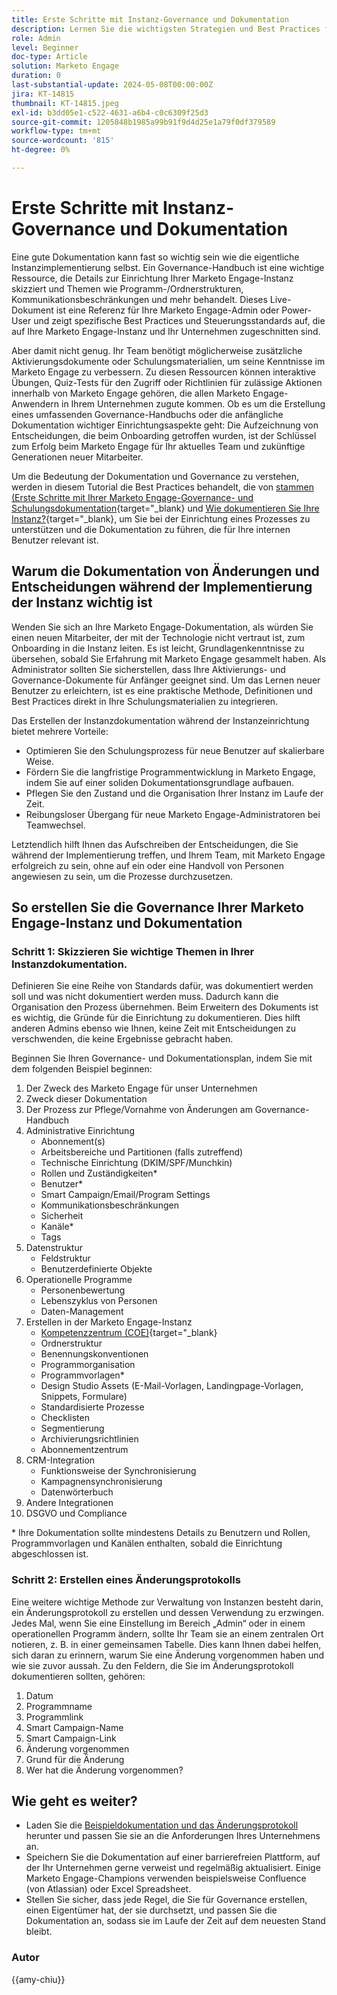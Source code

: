 ```yaml
---
title: Erste Schritte mit Instanz-Governance und Dokumentation
description: Lernen Sie die wichtigsten Strategien und Best Practices für die ersten Schritte mit der Marketo Engage-Governance und -Dokumentation kennen. Erfahren Sie, wie Sie eine skalierbare Dokumentation erstellen, die Benutzerschulung optimieren und sicherstellen können, dass Sie in Ihrer Marketo Engage-Instanz eine Struktur erstellen.
role: Admin
level: Beginner
doc-type: Article
solution: Marketo Engage
duration: 0
last-substantial-update: 2024-05-08T00:00:00Z
jira: KT-14815
thumbnail: KT-14815.jpeg
exl-id: b3dd05e1-c522-4631-a6b4-c0c6309f25d3
source-git-commit: 1205848b1985a99b91f9d4d25e1a79f0df379589
workflow-type: tm+mt
source-wordcount: '815'
ht-degree: 0%

---
```


# Erste Schritte mit Instanz-Governance und Dokumentation

Eine gute Dokumentation kann fast so wichtig sein wie die eigentliche Instanzimplementierung selbst. Ein Governance-Handbuch ist eine wichtige Ressource, die Details zur Einrichtung Ihrer Marketo Engage-Instanz skizziert und Themen wie Programm-/Ordnerstrukturen, Kommunikationsbeschränkungen und mehr behandelt. Dieses Live-Dokument ist eine Referenz für Ihre Marketo Engage-Admin oder Power-User und zeigt spezifische Best Practices und Steuerungsstandards auf, die auf Ihre Marketo Engage-Instanz und Ihr Unternehmen zugeschnitten sind.

Aber damit nicht genug. Ihr Team benötigt möglicherweise zusätzliche Aktivierungsdokumente oder Schulungsmaterialien, um seine Kenntnisse im Marketo Engage zu verbessern. Zu diesen Ressourcen können interaktive Übungen, Quiz-Tests für den Zugriff oder Richtlinien für zulässige Aktionen innerhalb von Marketo Engage gehören, die allen Marketo Engage-Anwendern in Ihrem Unternehmen zugute kommen. Ob es um die Erstellung eines umfassenden Governance-Handbuchs oder die anfängliche Dokumentation wichtiger Einrichtungsaspekte geht: Die Aufzeichnung von Entscheidungen, die beim Onboarding getroffen wurden, ist der Schlüssel zum Erfolg beim Marketo Engage für Ihr aktuelles Team und zukünftige Generationen neuer Mitarbeiter.

Um die Bedeutung der Dokumentation und Governance zu verstehen, werden in diesem Tutorial die Best Practices behandelt, die von [ stammen (Erste Schritte mit Ihrer Marketo Engage-Governance- und Schulungsdokumentation](https://nation.marketo.com/t5/product-blogs/getting-started-on-your-marketo-governance-and-training/ba-p/242421){target="_blank} und [Wie dokumentieren Sie Ihre Instanz?](https://nation.marketo.com/t5/product-discussions/how-do-you-document-your-instance/td-p/72877){target="_blank}, um Sie bei der Einrichtung eines Prozesses zu unterstützen und die Dokumentation zu führen, die für Ihre internen Benutzer relevant ist.

## Warum die Dokumentation von Änderungen und Entscheidungen während der Implementierung der Instanz wichtig ist

Wenden Sie sich an Ihre Marketo Engage-Dokumentation, als würden Sie einen neuen Mitarbeiter, der mit der Technologie nicht vertraut ist, zum Onboarding in die Instanz leiten. Es ist leicht, Grundlagenkenntnisse zu übersehen, sobald Sie Erfahrung mit Marketo Engage gesammelt haben. Als Administrator sollten Sie sicherstellen, dass Ihre Aktivierungs- und Governance-Dokumente für Anfänger geeignet sind. Um das Lernen neuer Benutzer zu erleichtern, ist es eine praktische Methode, Definitionen und Best Practices direkt in Ihre Schulungsmaterialien zu integrieren.

Das Erstellen der Instanzdokumentation während der Instanzeinrichtung bietet mehrere Vorteile:

* Optimieren Sie den Schulungsprozess für neue Benutzer auf skalierbare Weise.
* Fördern Sie die langfristige Programmentwicklung in Marketo Engage, indem Sie auf einer soliden Dokumentationsgrundlage aufbauen.
* Pflegen Sie den Zustand und die Organisation Ihrer Instanz im Laufe der Zeit.
* Reibungsloser Übergang für neue Marketo Engage-Administratoren bei Teamwechsel.

Letztendlich hilft Ihnen das Aufschreiben der Entscheidungen, die Sie während der Implementierung treffen, und Ihrem Team, mit Marketo Engage erfolgreich zu sein, ohne auf ein oder eine Handvoll von Personen angewiesen zu sein, um die Prozesse durchzusetzen.

## So erstellen Sie die Governance Ihrer Marketo Engage-Instanz und Dokumentation

### Schritt 1: Skizzieren Sie wichtige Themen in Ihrer Instanzdokumentation.

Definieren Sie eine Reihe von Standards dafür, was dokumentiert werden soll und was nicht dokumentiert werden muss. Dadurch kann die Organisation den Prozess übernehmen. Beim Erweitern des Dokuments ist es wichtig, die Gründe für die Einrichtung zu dokumentieren. Dies hilft anderen Admins ebenso wie Ihnen, keine Zeit mit Entscheidungen zu verschwenden, die keine Ergebnisse gebracht haben.

Beginnen Sie Ihren Governance- und Dokumentationsplan, indem Sie mit dem folgenden Beispiel beginnen:

1. Der Zweck des Marketo Engage für unser Unternehmen
1. Zweck dieser Dokumentation
1. Der Prozess zur Pflege/Vornahme von Änderungen am Governance-Handbuch
1. Administrative Einrichtung
   * Abonnement(s)
   * Arbeitsbereiche und Partitionen (falls zutreffend)
   * Technische Einrichtung (DKIM/SPF/Munchkin)
   * Rollen und Zuständigkeiten*
   * Benutzer*
   * Smart Campaign/Email/Program Settings
   * Kommunikationsbeschränkungen
   * Sicherheit
   * Kanäle*
   * Tags
1. Datenstruktur
   * Feldstruktur
   * Benutzerdefinierte Objekte
1. Operationelle Programme
   * Personenbewertung
   * Lebenszyklus von Personen
   * Daten-Management
1. Erstellen in der Marketo Engage-Instanz
   * [Kompetenzzentrum (COE)](https://business.adobe.com/blog/perspectives/center-of-excellence-top-10-questions-to-ask-yourself){target="_blank}
   * Ordnerstruktur
   * Benennungskonventionen
   * Programmorganisation
   * Programmvorlagen*
   * Design Studio Assets (E-Mail-Vorlagen, Landingpage-Vorlagen, Snippets, Formulare)
   * Standardisierte Prozesse
   * Checklisten
   * Segmentierung
   * Archivierungsrichtlinien
   * Abonnementzentrum
1. CRM-Integration
   * Funktionsweise der Synchronisierung
   * Kampagnensynchronisierung
   * Datenwörterbuch
1. Andere Integrationen
1. DSGVO und Compliance

\* Ihre Dokumentation sollte mindestens Details zu Benutzern und Rollen, Programmvorlagen und Kanälen enthalten, sobald die Einrichtung abgeschlossen ist.

### Schritt 2: Erstellen eines Änderungsprotokolls

Eine weitere wichtige Methode zur Verwaltung von Instanzen besteht darin, ein Änderungsprotokoll zu erstellen und dessen Verwendung zu erzwingen. Jedes Mal, wenn Sie eine Einstellung im Bereich „Admin“ oder in einem operationellen Programm ändern, sollte Ihr Team sie an einem zentralen Ort notieren, z. B. in einer gemeinsamen Tabelle. Dies kann Ihnen dabei helfen, sich daran zu erinnern, warum Sie eine Änderung vorgenommen haben und wie sie zuvor aussah. Zu den Feldern, die Sie im Änderungsprotokoll dokumentieren sollten, gehören:

1. Datum
1. Programmname
1. Programmlink
1. Smart Campaign-Name
1. Smart Campaign-Link
1. Änderung vorgenommen
1. Grund für die Änderung
1. Wer hat die Änderung vorgenommen?

## Wie geht es weiter?

* Laden Sie die [Beispieldokumentation und das Änderungsprotokoll](/help/marketo-tutorial-implementing-new-instance/assets/template-adobe-marketo-engage-instance-documentation.xlsx) herunter und passen Sie sie an die Anforderungen Ihres Unternehmens an.
* Speichern Sie die Dokumentation auf einer barrierefreien Plattform, auf der Ihr Unternehmen gerne verweist und regelmäßig aktualisiert. Einige Marketo Engage-Champions verwenden beispielsweise Confluence (von Atlassian) oder Excel Spreadsheet.
* Stellen Sie sicher, dass jede Regel, die Sie für Governance erstellen, einen Eigentümer hat, der sie durchsetzt, und passen Sie die Dokumentation an, sodass sie im Laufe der Zeit auf dem neuesten Stand bleibt.

### Autor

{{amy-chiu}}
